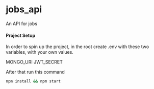 # jobs_api
An API for jobs

#### Project Setup

In order to spin up the project, in the root create .env with these two variables, with your own values.

MONGO_URI
JWT_SECRET

After that run this command

```bash
npm install && npm start
``` 